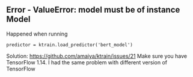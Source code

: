 ## Error - ValueError: model must be of instance Model

Happened when running
```
predictor = ktrain.load_predictor('bert_model')
```

Solution:
https://github.com/amaiya/ktrain/issues/21
Make sure you have TensorFlow 1.14. I had the same problem with different version of TensorFlow